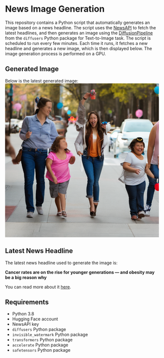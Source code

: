 # News Image Generation
This repository contains a Python script that automatically generates an image based on a news headline. The script uses the [NewsAPI](https://newsapi.org/) to fetch the latest headlines, and then generates an image using the [DiffusionPipeline](https://github.com/huggingface/diffusers) from the `diffusers` Python package for Text-to-Image task.
The script is scheduled to run every few minutes. Each time it runs, it fetches a new headline and generates a new image, which is then displayed below. The image generation process is performed on a GPU.

## Generated Image
Below is the latest generated image:
![Generated Image](image.png)

## Latest News Headline
The latest news headline used to generate the image is:

**Cancer rates are on the rise for younger generations — and obesity may be a big reason why**

You can read more about it [here](https://news.google.com/rss/articles/CBMiwAFBVV95cUxQMno3cmZKZ0dwUTViT0RuZnZuREc5LTBWLVlSUG1wQXVvVUV5anpsZm1SSS0zcG1UVDVIQV9ScFhNN05jTGdJODNpd3lIU0RYbWZ4Y256MnhzaHhpT28tM002XzMzSmlLaWhmMl80WmdYWUM3eFF3ZVFYWlI5eVByc0Jxbzk0emVLWnROQW1FamFmdHVUVUM2d1FoMkR6UkMyMVkteEd3am9jQno4VlZjbDZZZTBqTl9TbndZQlNMMnA?oc=5).

## Requirements
- Python 3.8
- Hugging Face account
- NewsAPI key
- `diffusers` Python package
- `invisible_watermark` Python package
- `transformers` Python package
- `accelerate` Python package
- `safetensors` Python package
